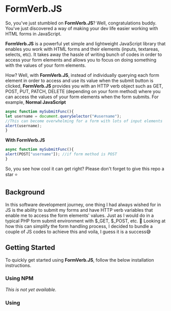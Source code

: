 # FormVerb.JS

So, you've just stumbled on **FormVerb.JS**? Well, congratulations buddy. You've just discovered a way of making your dev life easier working with HTML forms in JavaScript. 

**FormVerb.JS** is a powerful yet simple and lightweight JavaScript library that enables you work with HTML forms and their elements (inputs, textareas, selects, etc). It takes away the hassle of writing bunch of codes in order to access your form elements and allows you to focus on doing something with the values of your form elements.

How? Well, with **FormVerb.JS**, instead of individually querying each form element in order to access and use its value when the submit button is clicked, **FormVerb.JS** provides you with an HTTP verb object such as GET, POST, PUT, PATCH, DELETE (depending on your form method) where you can access the values of your form elements when the form submits. For example, 
**Normal JavaScript**
```javascript
async function mySubmitFunc(){
let username = document.querySelector("#username");
//This can become overwhelming for a form with lots of input elements
alert(username);
}
```
**With FormVerb.JS**
```javascript
async function mySubmitFunc(){
alert(POST["username"]); //if form method is POST
}
```
So, you see how cool it can get right? Please don't forget to give this repo a star ⭐

## Background
In this software development journey, one thing I had always wished for in JS is the ability to submit my forms and have HTTP verb variables that enable me to access the form elements' values. Just as I would do in a typical PHP form submit environment with $_GET,  $_POST, etc. 🥰
Looking at how this can simplify the form handling process, I decided to bundle a couple of JS codes to achieve this and voila, I guess it is a success😅

## Getting Started
To quickly get started using **FormVerb.JS**, follow the below installation instructions. 

### Using NPM
*This is not yet available.*

### Using <Script> Tag
To quickly get **FormVerb.JS** into your project using the <script> tag, kindly follow the below steps, 
1. Download this repository in a Zip format and extract where your JavaScript files live in your project. *Ensure the folder is named 'FormVerbJS' as it could be 'FormVerbJS - main'*.
Alternatively, you can download the **formverb.js** file in the **src** folder of this repo and place anywhere in your project. 
2. Bring in the path to the file in the head section of your HTML file where you will be using it. E.g, 
```html
<script src="js/formverbjs/src/formverb.js"></script>

<!-- OR -->

<script src="path-to-the-file/formverb.js"></script> <!-- If you used the alternative method. -->
```
Congrats, **FormVerb.JS** is now in your project. Let's get to using it. 

## Your First FormVerb.JS Form
Now, let's create an HTML form that uses **FormVerb.JS**, 
```html
<!-- Remember to include your FormVerb.JS script -->
<form method="POST" action="formverbjs">
<input type="text" name="username"/>
<input type="password" name="password"/>
<button name="sbtn" type="submit" **submit="myFunc()">Log In</button>
</form>
<!-- JavaScript -->
<script>
async function myFunc(){
if (POST["sbtn"] && POST["sbtn"] === true){
//The above checks if the form has been submitted though not really necessary since FormVerbJS only calls this function when the submit button is clicked but this check can also ensure your submit logic doesn't run especially if the function is called from somewhere else in your code
alert(POST["username"]);
alert(POST["password"]);
} 
}
</script>
```
### Explanation
1. You include your **FormVerb.JS** library file in the head section of your HTML file using the <script> tag. 
2. Create an html form element. Some very important attributes for this form element in order for **FormVerb.JS** to work with it are, 
a. **method**: This specifies the form method and the value can be any of GET, POST, PATCH, PUT, DELETE. 
b. **action**: The value of this must be **formverbjs** else **FormVerb.JS** will assume you don't want it to work with the form element. 
3. Then, your input elements in the form element. Your input element can include <input>, <select>, <textarea>, <progress>, <meter>. **FormVerb.JS** supports practically all HTML5 input types including radio, checkbox, etc.
**NOTE:** All elements should have at least a **name attribute (preferred)** or **id attribute**. These attributes should be unique except the name attribute for input elements of type radio or checkbox where ideally, a set of related radio or checkbox elements must have same name e.g radio elements for gender or checkbox elements for menu-list.
4. Finally, a submit button. This is the button that submits your form when clicked. Whether it is a button or a or span element, the submit button should just have the following attributes for it to work, 
a. **type**: its value should be "submit".
b. ** **submit**: this attribute should contain the name or definition of a function to be called when the form submits. For example,
```html
<!-- name of a function to call (recommended) -->
<button type="submit" **submit="myFunc">Submit</button>

<!-- OR -->
<!-- direct function definition -->
<button type="submit" **submit="() => { alert(POST); }">Submit<button>
<button type="submit" **submit="function (){ myFunc(1); }">Submit</button>
```
5. Voila, you have successfully set up your form to use **FormVerb.JS**. You can now access your form elements' values in your submit handler function. 
**Note:** if you didn't specify a form method or your form method is GET, your form elements will be available in the GET global object variable else if your form method is POST, the form elements will be available in the POST global object variable, and same applies to PUT, PATCH, DELETE form methods.

## Elements' Values
Except for (select elements, input elements of type checkbox or radio), all other elements will return their value in the default HTML string format. 
For <select> elements with the HTML **multiple** attribute, it will return an array containing the values of selected options. 
Also, for **input elements** of type radio, the value returned will be an array containing the value and the DOM object of the element that was checked or chosen among a group of related (related by name attribute) radio buttons. It will return **null** if none of these radio buttons was checked.
Finally, for **input elements** of type checkbox, the value returned will be an array containing [whether an element was checked, its value, and the DOM object] for each of the related elements (related by name attribute). These help you to know which radio or checkbox elements were checked.
